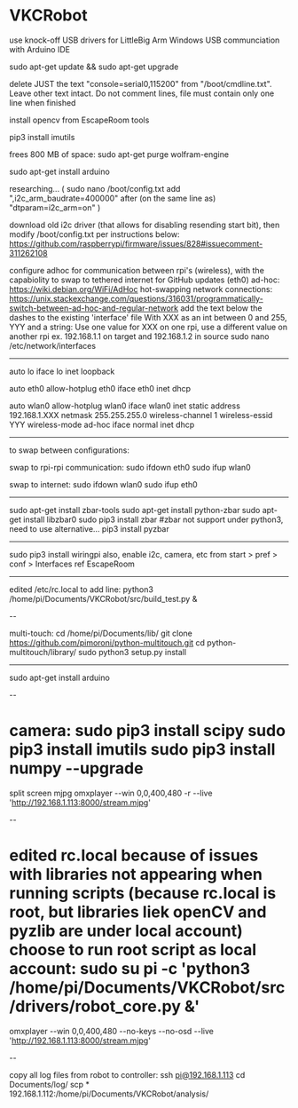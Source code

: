 # VKCRobot

use knock-off USB drivers for LittleBig Arm Windows USB communciation with Arduino IDE
<link>

sudo apt-get update && sudo apt-get upgrade

delete JUST the text "console=serial0,115200" from "/boot/cmdline.txt".  Leave other text intact.  Do not comment lines, file must contain only one line when finished

install opencv from EscapeRoom tools

pip3 install imutils

frees 800 MB of space:
sudo apt-get purge wolfram-engine

sudo apt-get install arduino

researching...
(
sudo nano /boot/config.txt
add ",i2c_arm_baudrate=400000" after (on the same line as) "dtparam=i2c_arm=on"
)

download old i2c driver (that allows for disabling resending start bit), then modify /boot/config.txt per instructions below:
https://github.com/raspberrypi/firmware/issues/828#issuecomment-311262108

configure adhoc for communication between rpi's (wireless), with the capabiolity to swap to tethered internet for GitHub updates (eth0)
ad-hoc: https://wiki.debian.org/WiFi/AdHoc
hot-swapping network connections: https://unix.stackexchange.com/questions/316031/programmatically-switch-between-ad-hoc-and-regular-network
add the text below the dashes to the existing 'interface' file
With XXX as an int between 0 and 255, YYY and a string:
Use one value for XXX on one rpi, use a different value on another rpi
ex. 192.168.1.1 on target and 192.168.1.2 in source
sudo nano /etc/network/interfaces

------------

auto lo
iface lo inet loopback

auto eth0
allow-hotplug eth0
iface eth0 inet dhcp

auto wlan0
allow-hotplug wlan0
iface wlan0 inet static
    address 192.168.1.XXX
    netmask 255.255.255.0
    wireless-channel 1
    wireless-essid YYY
    wireless-mode ad-hoc
iface normal inet dhcp

----------

to swap between configurations:

swap to rpi-rpi communication:
sudo ifdown eth0
sudo ifup wlan0

swap to internet:
sudo ifdown wlan0
sudo ifup eth0

----------

sudo apt-get install zbar-tools
sudo apt-get install python-zbar
sudo apt-get install libzbar0
sudo pip3 install zbar
#zbar not support under python3, need to use alternative...
pip3 install pyzbar

----

sudo pip3 install wiringpi
also, enable i2c, camera, etc from start > pref > conf > Interfaces
ref EscapeRoom

---

edited /etc/rc.local to add line:
python3 /home/pi/Documents/VKCRobot/src/build_test.py &

--

multi-touch:
cd /home/pi/Documents/lib/
git clone https://github.com/pimoroni/python-multitouch.git
cd python-multitouch/library/
sudo python3 setup.py install

-------

sudo apt-get install arduino

--

camera:
sudo pip3 install scipy
sudo pip3 install imutils
sudo pip3 install numpy --upgrade
=======
split screen mjpg
omxplayer --win 0,0,400,480 -r --live 'http://192.168.1.113:8000/stream.mjpg'

--

edited rc.local 
because of issues with libraries not appearing when running scripts (because rc.local is root, but libraries liek openCV and pyzlib are under local account)
choose to run root script as local account:
sudo su pi -c 'python3 /home/pi/Documents/VKCRobot/src/drivers/robot_core.py &'
=======
omxplayer --win 0,0,400,480 --no-keys --no-osd --live 'http://192.168.1.113:8000/stream.mjpg'

--

copy all log files from robot to controller:
ssh pi@192.168.1.113
cd Documents/log/
scp * 192.168.1.112:/home/pi/Documents/VKCRobot/analysis/




